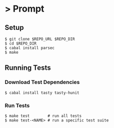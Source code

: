 \> Prompt
=========

## Setup

```
$ git clone $REPO_URL $REPO_DIR
$ cd $REPO_DIR
$ cabal install parsec
$ make
```

## Running Tests

### Download Test Dependencies

```
$ cabal install tasty tasty-hunit
```

### Run Tests

```
$ make test        # run all tests
$ make test-<NAME> # run a specific test suite
```
